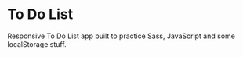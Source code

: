 # To Do List
Responsive To Do List app built to practice Sass, JavaScript and some localStorage stuff.
 
